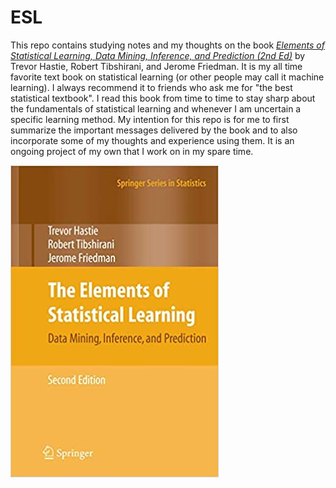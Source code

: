 # ESL

This repo contains studying notes and my thoughts on the book [_Elements of Statistical Learning, Data Mining, Inference, and Prediction (2nd Ed)_](https://web.stanford.edu/~hastie/ElemStatLearn/) by Trevor Hastie, Robert Tibshirani, and Jerome Friedman. It is my all time favorite text book on statistical learning (or other people may call it machine learning). I always recommend it to friends who ask me for "the best statistical textbook". I read this book from time to time to stay sharp about the fundamentals of statistical learning and whenever I am uncertain a specific learning method. My intention for this repo is for me to first summarize the important messages delivered by the book and to also incorporate some of my thoughts and experience using them. It is an ongoing project of my own that I work on in my spare time. 


![](fig/icon.jpg)